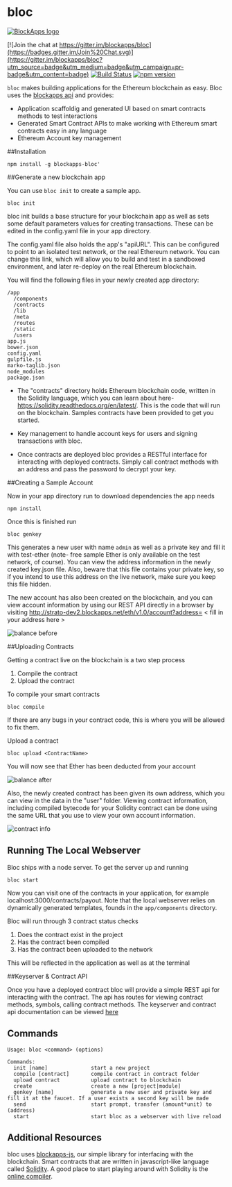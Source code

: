 # bloc

[![BlockApps logo](http://blockapps.net/img/logo_cropped.png)](http://blockapps.net)

[![Join the chat at https://gitter.im/blockapps/bloc](https://badges.gitter.im/Join%20Chat.svg)](https://gitter.im/blockapps/bloc?utm_source=badge&utm_medium=badge&utm_campaign=pr-badge&utm_content=badge) [![Build Status](https://travis-ci.org/blockapps/bloc.svg)](https://travis-ci.org/blockapps/bloc) [![npm version](https://badge.fury.io/js/blockapps-bloc.svg)](https://badge.fury.io/js/blockapps-bloc)

`bloc` makes building applications for the Ethereum blockchain as easy. Bloc uses the [blockapps api](https://blockapps.net) and provides: 
* Application scaffoldig and generated UI based on smart contracts methods to test interactions
* Generated Smart Contract APIs to make working with Ethereum smart contracts easy in any language
* Ethereum Account key management

##Installation

```
npm install -g blockapps-bloc'
```

##Generate a new blockchain app

You can use `bloc init` to create a sample app.

```
bloc init
```

bloc init builds a base structure for your blockchain app as well as sets some default parameters values for creating transactions. These can be edited in the config.yaml file in your app directory.

The config.yaml file also holds the app's "apiURL".  This can be configured to point to an isolated test network, or the real Ethereum network.  You can change this link, which will allow you to build and test in a sandboxed environment, and later re-deploy on the real Ethereum blockchain.

You will find the following files in your newly created app directory:

```
/app
  /components
  /contracts
  /lib
  /meta
  /routes
  /static
  /users
app.js
bower.json
config.yaml
gulpfile.js
marko-taglib.json
node_modules
package.json
```

- The "contracts" directory holds Ethereum blockchain code, written in the Solidity language, which you can learn about here- https://solidity.readthedocs.org/en/latest/.  This is the code that will run on the blockchain.  Samples contracts have been provided to get you started.

- Key management to handle account keys for users and signing transactions with bloc. 

- Once contracts are deployed bloc provides a RESTful interface for interacting with deployed contracts. Simply call contract methods with an address and pass the password to decrypt your key.



##Creating a Sample Account

Now in your app directory run to download dependencies the app needs

```
npm install
```
Once this is finished run

```
bloc genkey
```

This generates a new user with name `admin` as well as a private key and fill it with test-ether (note- free sample Ether is only available on the test network, of course).  You can view the address information in the newly created key.json file.  Also, beware that this file contains your private key, so if you intend to use this address on the live network, make sure you keep this file hidden.

The new account has also been created on the blockchain, and you can view account information by using our REST API directly in a browser by visiting http://strato-dev2.blockapps.net/eth/v1.0/account?address= &lt; fill in your address here &gt;

![balance before](https://cloud.githubusercontent.com/assets/5578200/10926491/c5b0bd02-824c-11e5-98d7-3a9e8275a11e.png)


##Uploading Contracts

Getting a contract live on the blockchain is a two step process

1. Compile the contract
2. Upload the contract

To compile your smart contracts

```
bloc compile 
```

If there are any bugs in your contract code, this is where you will be allowed to fix them.

Upload a contract 

```
bloc upload <ContractName>
```

You will now see that Ether has been deducted from your account

![balance after](https://cloud.githubusercontent.com/assets/5578200/10926727/d91cc032-824e-11e5-928d-58574a94afbf.png)


Also, the newly created contract has been given its own address, which you can view in the data in the "user" folder.  Viewing contract information, including compiled bytecode for your Solidity contract can be done using the same URL that you use to view your own account information.

![contract info](https://cloud.githubusercontent.com/assets/5578200/10926827/8a4fcb42-824f-11e5-883b-b4704797cc02.png)

## Running The Local Webserver

Bloc ships with a node server. To get the server up and running

```
bloc start
```

Now you can visit one of the contracts in your application, for example localhost:3000/contracts/payout. Note
that the local webserver relies on dynamically generated templates, founds in the `app/components` directory.

Bloc will run through 3 contract status checks

  1. Does the contract exist in the project
  2. Has the contract been compiled
  3. Has the contract been uploaded to the network

This will be reflected in the application as well as at the terminal


##Keyserver & Contract API

Once you have a deployed contract bloc will provide a simple REST api for interacting with the contract. The api has routes for viewing contract methods, symbols, calling contract methods. The keyserver and contract api documentation can be viewed [here](http://blockapps.net/documentation#keyserver-api-endpoints) 


## Commands

```
Usage: bloc <command> (options)

Commands:
  init [name]              start a new project
  compile [contract]       compile contract in contract folder
  upload contract          upload contract to blockchain
  create                   create a new [project|module]
  genkey [name]            generate a new user and private key and fill it at the faucet. If a user exists a second key will be made
  send                     start prompt, transfer (amount*unit) to (address)
  start                    start bloc as a webserver with live reload
```

## Additional Resources
bloc uses [blockapps-js](https://github.com/blockapps/blockapps-js), our simple library for interfacing with the blockchain.
Smart contracts that are written in javascript-like language called [Solidity](https://github.com/ethereum/wiki/wiki/The-Solidity-Programming-Language). A good place to start playing around with Solidity is the [online compiler](https://chriseth.github.io/browser-solidity/).